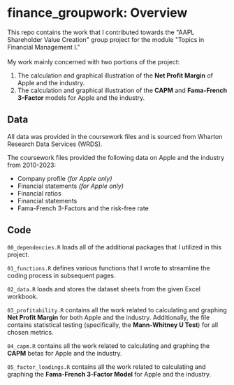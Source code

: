 # finance_groupwork: Overview
This repo contains the work that I contributed towards the "AAPL Shareholder Value Creation" group project for the module "Topics in Financial Management I."
<br>
<br>
My work mainly concerned with two portions of the project:

1. The calculation and graphical illustration of the **Net Profit Margin** of Apple and the industry.
2. The calculation and graphical illustration of the **CAPM** and **Fama-French 3-Factor** models for Apple and the industry.

## Data
All data was provided in the coursework files and is sourced from Wharton Research Data Services (WRDS). 

The coursework files provided the following data on Apple and the industry from 2010-2023:
- Company profile *(for Apple only)*
- Financial statements *(for Apple only)*
- Financial ratios
- Financial statements
- Fama-French 3-Factors and the risk-free rate

## Code

`00_dependencies.R` loads all of the additional packages that I utilized in this project. 
<br>

`01_functions.R` defines various functions that I wrote to streamline the coding process in subsequent pages.
<br>

`02_data.R` loads and stores the dataset sheets from the given Excel workbook.
<br>

`03_profitability.R` contains all the work related to calculating and graphing **Net Profit Margin** for both Apple and the industry.
Additionally, the file contains statistical testing (specifically, the **Mann-Whitney U Test**) for all chosen metrics. 
<br>

`04_capm.R` contains all the work related to calculating and graphing the **CAPM** betas for Apple and the industry.
<br>

`05_factor_loadings.R` contains all the work related to calculating and graphing the **Fama-French 3-Factor Model** for Apple and the industry.
